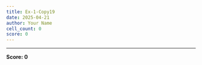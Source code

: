 ```yaml
---
title: Ex-1-Copy19
date: 2025-04-21
author: Your Name
cell_count: 0
score: 0
---
```




---
**Score: 0**